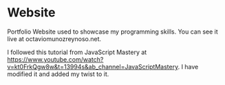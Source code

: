 # Website
Portfolio Website used to showcase my programming skills. You can see it live at <href>octaviomunozreynoso.net</href>.

I followed this tutorial from JavaScript Mastery at https://www.youtube.com/watch?v=kt0FrkQgw8w&t=13994s&ab_channel=JavaScriptMastery. I have modified it and added my twist to it. 

